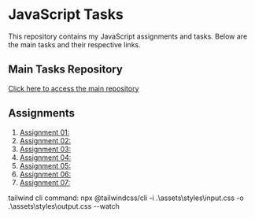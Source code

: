 # JavaScript Tasks

This repository contains my JavaScript assignments and tasks. Below are the main tasks and their respective links.

## Main Tasks Repository

[Click here to access the main repository](https://github.com/StriK3r007/smit-js-tasks)

## Assignments

1. [Assignment 01: ](https://strik3r007.github.io/smit-js-tasks/assets/js-assignments/assignment_01/assignment_01.html)
2. [Assignment 02: ](https://strik3r007.github.io/smit-js-tasks/assets/js-assignments/assignment_02/assignment_02.html)
3. [Assignment 03: ](https://strik3r007.github.io/smit-js-tasks/assets/js-assignments/assignment_03/assignment_03.html)
4. [Assignment 04: ](https://strik3r007.github.io/smit-js-tasks/assets/js-assignments/assignment_04/assignment_04.html)
5. [Assignment 05: ](https://strik3r007.github.io/smit-js-tasks/assets/js-assignments/assignment_05/assignment_05.html)
6. [Assignment 06: ](https://strik3r007.github.io/smit-js-tasks/assets/js-assignments/assignment_06/assignment_06.html)
7. [Assignment 07: ](https://strik3r007.github.io/smit-js-tasks/assets/js-assignments/assignment_07/assignment_07.html)




 tailwind cli command: npx @tailwindcss/cli -i .\assets\styles\input.css -o .\assets\styles\output.css --watch